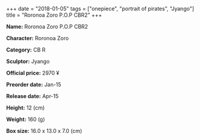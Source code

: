 +++
date = "2018-01-05"
tags = ["onepiece", "portrait of pirates", "Jyango"]
title = "Roronoa Zoro P.O.P CBR2"
+++

**Name:** Roronoa Zoro P.O.P CBR2

**Character:** Roronoa Zoro

**Category:** CB  R 

**Sculptor:** Jyango

**Official price:** 2970 ¥

**Preorder date:** Jan-15

**Release date:** Apr-15

**Height:** 12 (cm)

**Weight:** 160 (g)

**Box size:** 16.0 x 13.0 x 7.0 (cm)


